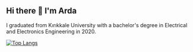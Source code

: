 ## Hi there 👋 I'm Arda
I graduated from Kırıkkale University with a bachelor's degree in Electrical and Electronics Engineering in 2020.

<!--
**ardakozann/ardakozann** is a ✨ _special_ ✨ repository because its `README.md` (this file) appears on your GitHub profile.

Here are some ideas to get you started:

- 🔭 I’m currently working on ...
- 🌱 I’m currently learning ...
- 👯 I’m looking to collaborate on ...
- 🤔 I’m looking for help with ...
- 💬 Ask me about ...
- 📫 How to reach me: ...
- 😄 Pronouns: ...
- ⚡ Fun fact: ...
-->

[![Top Langs](https://github-readme-stats.vercel.app/api/top-langs/?username=ardakozann&layout=compact&theme=chartreuse-dark)](https://github.com/ardakozann)
